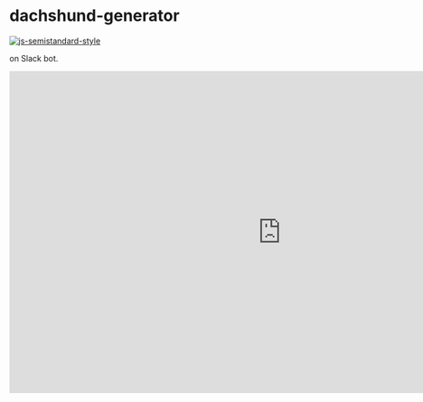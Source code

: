 # dachshund-generator

[![js-semistandard-style](https://img.shields.io/badge/code%20style-semistandard-brightgreen.svg?style=flat-square)](https://github.com/Flet/semistandard)

on Slack bot.

<iframe src="https://docs.google.com/presentation/d/e/2PACX-1vS0mNPHQeOwcNAAweIO5gUuKSEZkZPXwFBtwQe6FZ_ByEd2udL7pUPFZEmh8-4wf8QizJW1QfP-cr4W/embed?start=false&loop=false&delayms=3000" frameborder="0" width="960" height="569" allowfullscreen="true" mozallowfullscreen="true" webkitallowfullscreen="true"></iframe>
